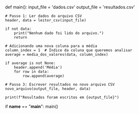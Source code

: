 def main():
    input_file = 'dados.csv'
    output_file = 'resultados.csv'
    
    # Passo 1: Ler dados do arquivo CSV
    header, data = leitor_csv(input_file)
    
    if not data:
        print("Nenhum dado foi lido do arquivo.")
        return
    
    # Adicionando uma nova coluna para a média
    column_index = 1  # Índice da coluna que queremos analisar
    average = media_dos_valores(data, column_index)
    
    if average is not None:
        header.append('Média')
        for row in data:
            row.append(average)
    
    # Passo 3: Escrever resultados no novo arquivo CSV
    novo_arquivo(output_file, header, data)
    
    print(f"Resultados foram escritos em {output_file}")

if __name__ == "__main__":
    main()
